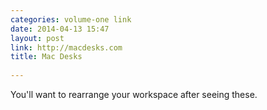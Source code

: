 ```yaml
---
categories: volume-one link
date: 2014-04-13 15:47
layout: post
link: http://macdesks.com
title: Mac Desks
 
---
```



You'll want to rearrange your workspace after seeing these. 
